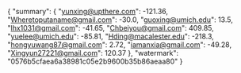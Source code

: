 {
    "summary": {
        "yunxing@upthere.com": -121.36, 
        "Wheretoputaname@gmail.com": -30.0, 
        "guoxing@umich.edu": 13.5, 
        "lhx1031@gmail.com": -41.65, 
        "Chbeiyou@gmail.com": 409.85, 
        "yuelee@umich.edu": -85.81, 
        "Hding@macalester.edu": -218.3, 
        "hongyuwang87@gmail.com": 2.72, 
        "iamanxia@gmail.com": -49.28, 
        "Xingyun27221@gmail.com": 120.37
    }, 
    "watermark": "0576b5cfaea6a38981c05e2b9600b35b86aeaa80"
}